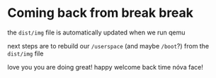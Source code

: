 # Coming back from break break

the `dist/img` file is automatically updated when we run qemu

next steps are to rebuild our `/userspace` (and maybe `/boot`?) from the `dist/img` file

love you you are doing great! happy welcome back time nóva face!